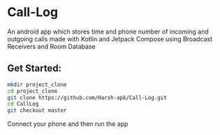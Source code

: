 # Call-Log
An android app which stores time and phone number of incoming and outgoing calls made with Kotlin and Jetpack Compose using Broadcast Receivers and Room Database 


## Get Started:


```bash
mkdir project_clone
cd project_clone
git clone https://github.com/Harsh-apk/Call-Log.git
cd CallLog
git checkout master
```

Connect your phone and then run the app
